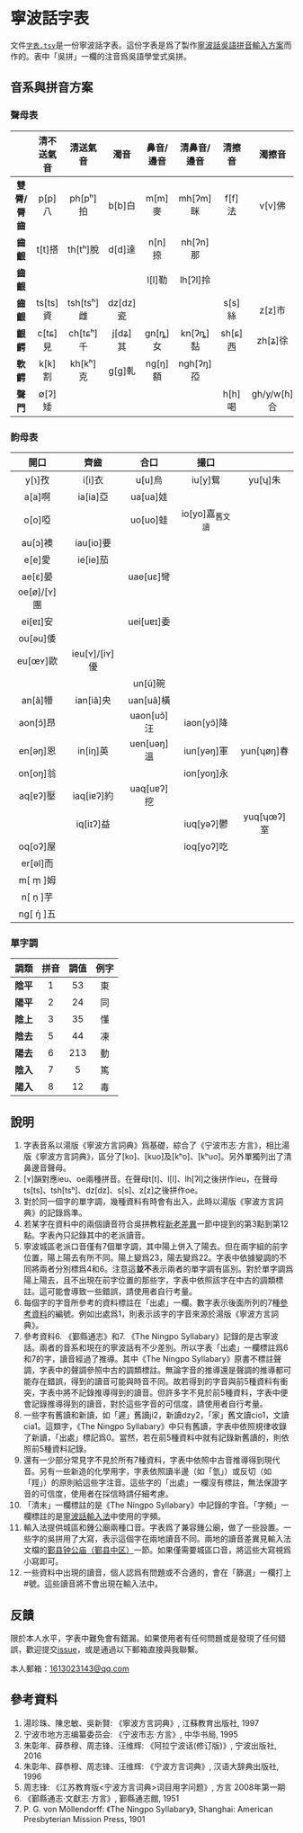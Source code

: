 # 寧波話字表

文件[`字表.tsv`](字表.tsv)是一份寧波話字表。這份字表是爲了製作[寧波話吳語拼音輸入方案](https://github.com/NGLI/rime-wugniu_gninpou)而作的。表中「吳拼」一欄的注音爲吳語學堂式吳拼。

## 音系與拼音方案

### 聲母表

|               | 清不送氣音 |   清送氣音   |    濁音    | 鼻音/邊音 | 清鼻音/邊音 |  清擦音   |    濁擦音     |
| :-----------: | :--------: | :----------: | :--------: | :-------: | :---------: | :-------: | :-----------: |
| **雙脣/脣齒** |  p\[p\]八  |  ph\[pʰ\]拍  |  b\[b\]白  | m\[m\]麥  | mh\[ʔm\]眯  | f\[f\]法  |   v\[v\]佛    |
|   **齒齦**    |  t\[t\]搭  |  th\[tʰ\]脫  |  d\[d\]達  | n\[n\]捺  | nh\[ʔn\]那  |           |               |
|   **齒齦**    |            |              |            | l\[l\]勒  | lh\[ʔl\]拎  |           |               |
|   **齒齦**    | ts\[ts\]資 | tsh\[tsʰ\]雌 | dz\[dz\]瓷 |           |             | s\[s\]絲  |   z\[z\]市    |
|   **齦齶**    | c\[tɕ\]見  | ch\[tɕʰ\]千  | j\[dʑ\]其  | gn\[ȵ\]女 | kn\[ʔȵ\]黏  | sh\[ɕ\]西 |   zh\[ʑ\]徐   |
|   **軟齶**    |  k\[k\]割  |  kh\[kʰ\]克  |  g\[ɡ\]軋  | ng\[ŋ\]額 | ngh\[ʔŋ\]孲 |           |               |
|   **聲門**    |  ∅\[ʔ\]矮  |              |            |           |             | h\[h\]喝  | gh/y/w\[ɦ\]合 |

### 韵母表

|      開口       |       齊齒        |     合口     |            撮口             |              |
| :-------------: | :---------------: | :----------: | :-------------------------: | :----------: |
|    y\[ɿ\]孜     |     i\[i\]衣      |   u\[u\]烏   |          iu\[y\]鴛          |  yu\[ʮ\]朱   |
|    a\[a\]啊     |    ia\[ia\]亞     |  ua\[ua\]娃  |                             |              |
|    o\[o\]啞     |                   |  uo\[uo\]蛙  | io\[yo\]嘉<sub>舊文讀</sub> |              |
|    au\[ɔ\]襖    |    iau\[io\]要    |              |                             |              |
|    e\[e\]愛     |    ie\[ie\]茄     |              |                             |              |
|    ae\[ɛ\]晏    |                   | uae\[uɛ\]彎  |                             |              |
| oe\[ø\]/\[ʏ\]團 |                   |              |                             |              |
|   ei\[ɐɪ\]安    |                   | uei\[uɐɪ\]委 |                             |              |
|   ou\[əu\]倭    |                   |              |                             |              |
|   eu\[œʏ\]歐    | ieu\[ʏ\]/\[iʏ\]優 |              |                             |              |
|                 |                   |  un\[ũ\]碗   |                             |              |
|    an\[ã\]㹙    |    ian\[iã\]央    | uan\[uã\]橫  |                             |              |
|   aon\[ɔ̃\]昂    |                   | uaon\[uɔ̃\]汪 |        iaon\[yɔ̃\]降         |              |
|   en\[əŋ\]恩    |    in\[iŋ\]英     | uen\[uəŋ\]溫 |        iun\[yəŋ\]軍         | yun\[ʮøŋ\]春 |
|   on\[oŋ\]翁    |                   |              |        ion\[yoŋ\]永         |              |
|   aq\[ɐʔ\]壓    |   iaq\[iɐʔ\]約    | uaq\[uɐʔ\]挖 |                             |              |
|                 |    iq\[iɪʔ\]益    |              |        iuq\[yəʔ\]鬱         | yuq\[ʮœʔ\]室 |
|   oq\[oʔ\]屋    |                   |              |        ioq\[yoʔ\]吃         |              |
|   er\[əl\]而    |                   |              |                             |              |
|   m\[ m̩ \]姆    |                   |              |                             |              |
|   n\[ n̩ \]芋    |                   |              |                             |              |
|   ng\[ ŋ̍ \]五   |                   |              |                             |              |

### 單字調

|   調類   | 拼音 | 調值 | 例字 |
| :------: | :--: | :--: | :--: |
| **陰平** |  1   |  53  |  東  |
| **陽平** |  2   |  24  |  同  |
| **陰上** |  3   |  35  |  懂  |
| **陰去** |  5   |  44  |  凍  |
| **陽去** |  6   | 213  |  動  |
| **陰入** |  7   |  5   |  篤  |
| **陽入** |  8   |  12  |  毒  |

## 說明

1. 字表音系以湯版《寧波方言詞典》爲基礎，綜合了《宁波市志·方言》，相比湯版《寧波方言詞典》，區分了\[ko\]、\[kuo\]及\[kʰo\]、\[kʰuo\]。另外單獨列出了清鼻邊音聲母。
2. \[ʏ\]韻對應ieu、oe兩種拼音。在聲母t\[t\]、l\[l\]、lh\[ʔl\]之後拼作ieu，在聲母ts\[ts\]、tsh\[tsʰ\]、dz\[dz\]、s\[s\]、z\[z\]之後拼作oe。
3. 對於同一個字的單字調，幾種資料有時會有出入，此時以湯版《寧波方言詞典》的記錄爲準。
4. 若某字在資料中的兩個讀音符合吳拼教程[新老差異](https://shinzoqchiuq.github.io/gninpou-tutorial/内部差异/新老差异.html)一節中提到的第3點到第12點。字表內只記錄其中的老派讀音。
5. 寧波城區老派口音僅有7個單字調，其中陽上併入了陽去。但在兩字組的前字位置，陽上陽去有所不同。陽上變爲23，陽去變爲22。字表中依據變調的不同將兩者分別標爲4和6。注意這**並不**表示兩者的單字調有區別。對於單字調爲陽上陽去，且不出現在前字位置的那些字，字表中依照該字在中古的調類標註。這可能會導致一些錯誤，請使用者自行考量。
6. 每個字的字音所參考的資料標註在「出處」一欄。數字表示後面所列的7種[參考資料](https://github.com/shinzoqchiuq/gninpou-dictionary#參考資料)的編號。例如出處爲1，則表示該字的字音來源於湯版《寧波方言詞典》。
7. 參考資料6. 《鄞縣通志》和7. 《The Ningpo Syllabary》記錄的是古寧波話。兩者的音系和現在的寧波話有不少差別。所以字表「出處」一欄標註爲6和7的字，讀音經過了推導。其中《The Ningpo Syllabary》原書不標註聲調，字表中的聲調參照中古的調類標註。無論字音的推導還是聲調的推導都可能存在錯誤，得到的讀音可能與時音不同。故若得到的字音與前5種資料有衝突，字表中將不記錄推導得到的讀音。但許多字不見於前5種資料，字表中便會記錄推導得到的讀音，對於這些字音的可信度，請使用者自行考量。
8. 一些字有舊讀和新讀，如「遲」舊讀ji2，新讀dzy2，「家」舊文讀cio1，文讀cia1。這類字，《The Ningpo Syllabary》中只有舊讀，字表中依照規律收錄了新讀，「出處」標記爲0。當然，若在前5種資料中就有記錄新舊讀的，則依照前5種資料記錄。
9. 還有一少部分常見字不見於所有7種資料，字表中依照中古音推導得到現代音。另有一些新造的化學用字，字表依照讀半邊（如「氫」）或反切（如「羥」）的原則給這些字注音。這些字的「出處」一欄沒有標註，無法保證字音的可信度，使用者在採信時請仔細考慮。
10. 「清末」一欄標註的是《The Ningpo Syllabary》中記錄的字音。「字頻」一欄標註的是[寧波話輸入法](https://github.com/NGLI/rime-wugniu_gninpou)中使用的字頻。
11. 輸入法提供城區和鍾公廟兩種口音。字表爲了兼容鍾公廟，做了一些設置。一些字的吳拼用了大寫，表示這個字在兩地讀音不同。兩地的讀音差異見輸入法文檔的[鄞县钟公庙（鄞县中区）](https://github.com/NGLI/rime-wugniu_gninpou/wiki/音系及拼音方案#鄞县钟公庙鄞县中区)一節。如果僅需要城區口音，將這些大寫視爲小寫即可。
12. 一些資料中出現的讀音，個人認爲有問題或不合適的，會在「篩選」一欄打上#號。這些讀音將不會出現在輸入法中。

## 反饋

限於本人水平，字表中難免會有錯漏。如果使用者有任何問題或是發現了任何錯誤，歡迎提交[issue](https://github.com/shinzoqchiuq/gninpou-dictionary/issues)，或是通過以下郵箱直接與我聯繫。

本人郵箱：1613023143@qq.com

## 參考資料

1. 湯珍珠、陳忠敏、吳新賢: 《寧波方言詞典》, 江蘇教育出版社, 1997
2. 宁波市地方志编纂委员会: 《宁波市志·方言》, 中华书局, 1995
3. 朱彰年、薛恭穆、周志锋、汪维辉: 《阿拉宁波话(修订版)》, 宁波出版社, 2016
4. 朱彰年、薛恭穆、周志锋、汪维辉: 《宁波方言词典》, 汉语大辞典出版社, 1996
5. 周志锋: 《江苏教育版<宁波方言词典>词目用字问题》, 方言 2008年第一期
6. 《鄞縣通志·文獻志·方言》, 鄞縣通志館, 1951
7. P. G. von Möllendorff: 《The Ningpo Syllabary》, Shanghai: American Presbyterian Mission Press, 1901

